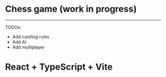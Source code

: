 # Chess game (work in progress)
--------------------------
TODOs:
- Add castling rules
- Add AI
- Add multiplayer

# React + TypeScript + Vite
